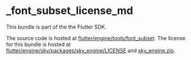 # _font_subset_license_md

This bundle is part of the the Flutter SDK.

The source code is hosted at [flutter/engine/tools/font_subset](https://github.com/flutter/engine/tree/36335019a8eab588c3c2ea783c618d90505be233/tools/font_subset).
The license for this bundle is hosted at [flutter/engine/sky/packages/sky_engine/LICENSE](https://github.com/flutter/engine/tree/36335019a8eab588c3c2ea783c618d90505be233/sky/packages/sky_engine/LICENSE) 
and [sky_engine.zip](https://storage.googleapis.com/flutter_infra_release/flutter/36335019a8eab588c3c2ea783c618d90505be233/sky_engine.zip).
